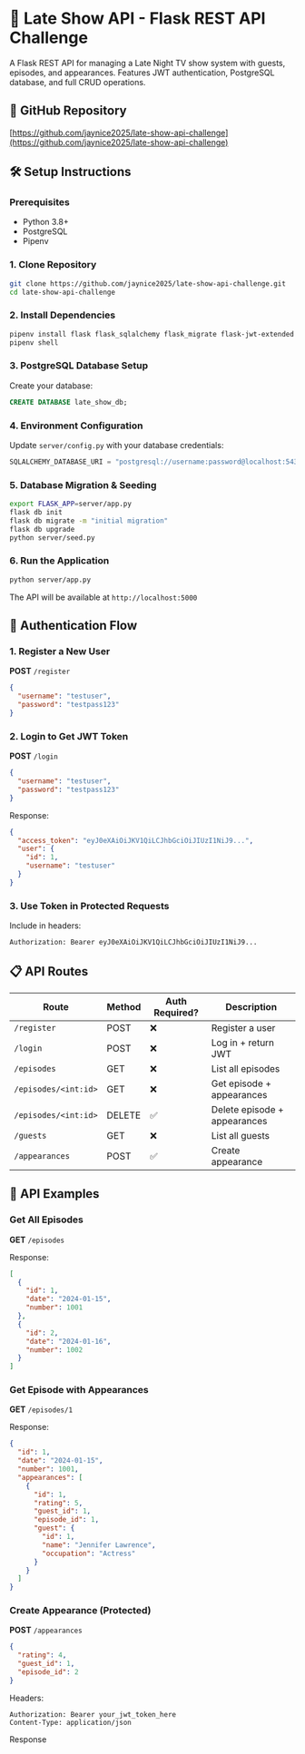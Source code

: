 # 🌙 Late Show API - Flask REST API Challenge

A Flask REST API for managing a Late Night TV show system with guests, episodes, and appearances. Features JWT authentication, PostgreSQL database, and full CRUD operations.

## 🚀 GitHub Repository
[https://github.com/jaynice2025/late-show-api-challenge](https://github.com/jaynice2025/late-show-api-challenge)

## 🛠 Setup Instructions

### Prerequisites
- Python 3.8+
- PostgreSQL
- Pipenv

### 1. Clone Repository
```bash
git clone https://github.com/jaynice2025/late-show-api-challenge.git
cd late-show-api-challenge
```

### 2. Install Dependencies
```bash
pipenv install flask flask_sqlalchemy flask_migrate flask-jwt-extended psycopg2-binary
pipenv shell
```

### 3. PostgreSQL Database Setup
Create your database:
```sql
CREATE DATABASE late_show_db;
```

### 4. Environment Configuration
Update `server/config.py` with your database credentials:
```python
SQLALCHEMY_DATABASE_URI = "postgresql://username:password@localhost:5432/late_show_db"
```

### 5. Database Migration & Seeding
```bash
export FLASK_APP=server/app.py
flask db init
flask db migrate -m "initial migration"
flask db upgrade
python server/seed.py
```

### 6. Run the Application
```bash
python server/app.py
```

The API will be available at `http://localhost:5000`

## 🔐 Authentication Flow

### 1. Register a New User
**POST** `/register`
```json
{
  "username": "testuser",
  "password": "testpass123"
}
```

### 2. Login to Get JWT Token
**POST** `/login`
```json
{
  "username": "testuser",
  "password": "testpass123"
}
```

Response:
```json
{
  "access_token": "eyJ0eXAiOiJKV1QiLCJhbGciOiJIUzI1NiJ9...",
  "user": {
    "id": 1,
    "username": "testuser"
  }
}
```

### 3. Use Token in Protected Requests
Include in headers:
```
Authorization: Bearer eyJ0eXAiOiJKV1QiLCJhbGciOiJIUzI1NiJ9...
```

## 📋 API Routes

| Route | Method | Auth Required? | Description |
|-------|--------|----------------|-------------|
| `/register` | POST | ❌ | Register a user |
| `/login` | POST | ❌ | Log in + return JWT |
| `/episodes` | GET | ❌ | List all episodes |
| `/episodes/<int:id>` | GET | ❌ | Get episode + appearances |
| `/episodes/<int:id>` | DELETE | ✅ | Delete episode + appearances |
| `/guests` | GET | ❌ | List all guests |
| `/appearances` | POST | ✅ | Create appearance |

## 📝 API Examples

### Get All Episodes
**GET** `/episodes`

Response:
```json
[
  {
    "id": 1,
    "date": "2024-01-15",
    "number": 1001
  },
  {
    "id": 2,
    "date": "2024-01-16", 
    "number": 1002
  }
]
```

### Get Episode with Appearances
**GET** `/episodes/1`

Response:
```json
{
  "id": 1,
  "date": "2024-01-15",
  "number": 1001,
  "appearances": [
    {
      "id": 1,
      "rating": 5,
      "guest_id": 1,
      "episode_id": 1,
      "guest": {
        "id": 1,
        "name": "Jennifer Lawrence",
        "occupation": "Actress"
      }
    }
  ]
}
```

### Create Appearance (Protected)
**POST** `/appearances`
```json
{
  "rating": 4,
  "guest_id": 1,
  "episode_id": 2
}
```

Headers:
```
Authorization: Bearer your_jwt_token_here
Content-Type: application/json
```

Response